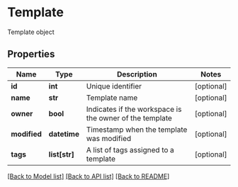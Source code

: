 # Template

Template object
## Properties
Name | Type | Description | Notes
------------ | ------------- | ------------- | -------------
**id** | **int** | Unique identifier | [optional] 
**name** | **str** | Template name | [optional] 
**owner** | **bool** | Indicates if the workspace is the owner of the template | [optional] 
**modified** | **datetime** | Timestamp when the template was modified | [optional] 
**tags** | **list[str]** | A list of tags assigned to a template | [optional] 

[[Back to Model list]](../README.md#documentation-for-models) [[Back to API list]](../README.md#documentation-for-api-endpoints) [[Back to README]](../README.md)


